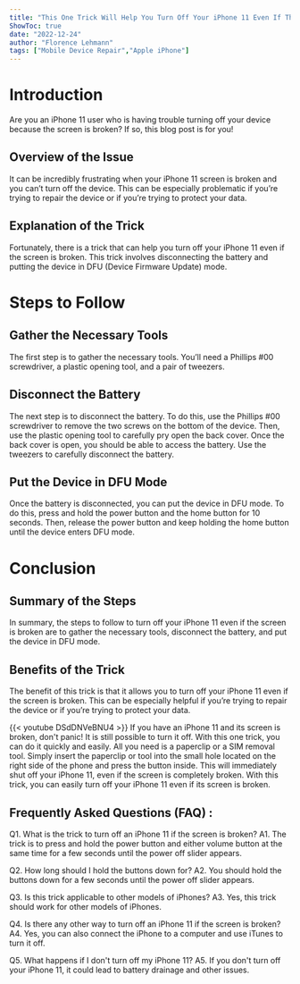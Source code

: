 ```yaml
---
title: "This One Trick Will Help You Turn Off Your iPhone 11 Even If The Screen Is Broken!"
ShowToc: true 
date: "2022-12-24"
author: "Florence Lehmann" 
tags: ["Mobile Device Repair","Apple iPhone"]
---
```

# Introduction
Are you an iPhone 11 user who is having trouble turning off your device because the screen is broken? If so, this blog post is for you!

## Overview of the Issue
It can be incredibly frustrating when your iPhone 11 screen is broken and you can’t turn off the device. This can be especially problematic if you’re trying to repair the device or if you’re trying to protect your data. 

## Explanation of the Trick
Fortunately, there is a trick that can help you turn off your iPhone 11 even if the screen is broken. This trick involves disconnecting the battery and putting the device in DFU (Device Firmware Update) mode. 

# Steps to Follow
## Gather the Necessary Tools
The first step is to gather the necessary tools. You’ll need a Phillips #00 screwdriver, a plastic opening tool, and a pair of tweezers. 

## Disconnect the Battery
The next step is to disconnect the battery. To do this, use the Phillips #00 screwdriver to remove the two screws on the bottom of the device. Then, use the plastic opening tool to carefully pry open the back cover. Once the back cover is open, you should be able to access the battery. Use the tweezers to carefully disconnect the battery. 

## Put the Device in DFU Mode
Once the battery is disconnected, you can put the device in DFU mode. To do this, press and hold the power button and the home button for 10 seconds. Then, release the power button and keep holding the home button until the device enters DFU mode. 

# Conclusion
## Summary of the Steps
In summary, the steps to follow to turn off your iPhone 11 even if the screen is broken are to gather the necessary tools, disconnect the battery, and put the device in DFU mode. 

## Benefits of the Trick
The benefit of this trick is that it allows you to turn off your iPhone 11 even if the screen is broken. This can be especially helpful if you’re trying to repair the device or if you’re trying to protect your data.

{{< youtube DSdDNVeBNU4 >}} 
If you have an iPhone 11 and its screen is broken, don't panic! It is still possible to turn it off. With this one trick, you can do it quickly and easily. All you need is a paperclip or a SIM removal tool. Simply insert the paperclip or tool into the small hole located on the right side of the phone and press the button inside. This will immediately shut off your iPhone 11, even if the screen is completely broken. With this trick, you can easily turn off your iPhone 11 even if its screen is broken.

## Frequently Asked Questions (FAQ) :
Q1. What is the trick to turn off an iPhone 11 if the screen is broken?
A1. The trick is to press and hold the power button and either volume button at the same time for a few seconds until the power off slider appears.

Q2. How long should I hold the buttons down for?
A2. You should hold the buttons down for a few seconds until the power off slider appears.

Q3. Is this trick applicable to other models of iPhones?
A3. Yes, this trick should work for other models of iPhones.

Q4. Is there any other way to turn off an iPhone 11 if the screen is broken?
A4. Yes, you can also connect the iPhone to a computer and use iTunes to turn it off.

Q5. What happens if I don't turn off my iPhone 11?
A5. If you don't turn off your iPhone 11, it could lead to battery drainage and other issues.



